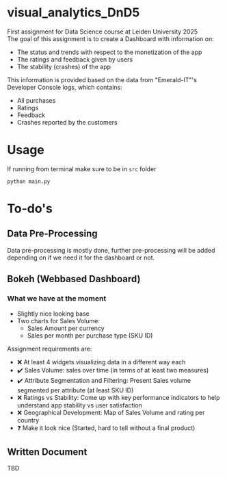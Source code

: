 # visual_analytics_DnD5
First assignment for Data Science course at Leiden University 2025  
The goal of this assignment is to create a Dashboard with information on:
- The status and trends with respect to the monetization of the app
- The ratings and feedback given by users 
- The stability (crashes) of the app  

This information is provided based on the data from "Emerald-IT"'s Developer Console logs, which contains:  
- All purchases
- Ratings
- Feedback
- Crashes reported by the customers
# Usage
If running from terminal make sure to be in `src` folder
```
python main.py
```
# To-do's
## Data Pre-Processing
Data pre-processing is mostly done, further pre-processing will be added depending on if we need it for the dashboard or not.
## Bokeh (Webbased Dashboard)
### What we have at the moment
- Slightly nice looking base
- Two charts for Sales Volume:
    - Sales Amount per currency
    - Sales per month per purchase type (SKU ID)

Assignment requirements are:
- ❌ At least 4 widgets visualizing data in a different way each
- ✔️ Sales Volume: sales over time (in terms of at least two measures)
- ✔️ Attribute Segmentation and Filtering: Present Sales volume segmented per attribute (at least SKU ID)
- ❌ Ratings vs Stability: Come up with key performance indicators to help understand app stability vs user satisfaction
- ❌ Geographical Development: Map of Sales Volume and rating per country
- ❓ Make it look nice (Started, hard to tell without a final product)
## Written Document
TBD

